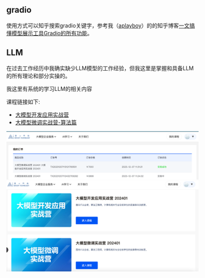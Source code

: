 ## gradio 

使用方式可以知乎搜索gradio关键字，参考我（[aplayboy](https://www.zhihu.com/people/aplayboy)）的的知乎博客[一文搞懂模型展示工具Gradio的所有功能](https://zhuanlan.zhihu.com/p/679668818)。

## LLM

在过去工作经历中我确实缺少LLM模型的工作经验，但我这里是掌握和具备LLM的所有理论和部分实操的。

我这里有系统的学习LLM的相关内容

课程链接如下:
* [大模型开发应用实战营](https://www.greedyai.com/ai-courses/LLM_developing)
* [大模型微调实战营-算法篇](https://www.greedyai.com/ai-courses/LLM_finetuning_algorithm)



![Alt text](image.png)
![Alt text](image-1.png)